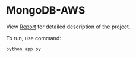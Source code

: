 # MongoDB-AWS

View [Report](/nosql_project.pdf) for detailed description of the project.

To run, use command:

    python app.py
